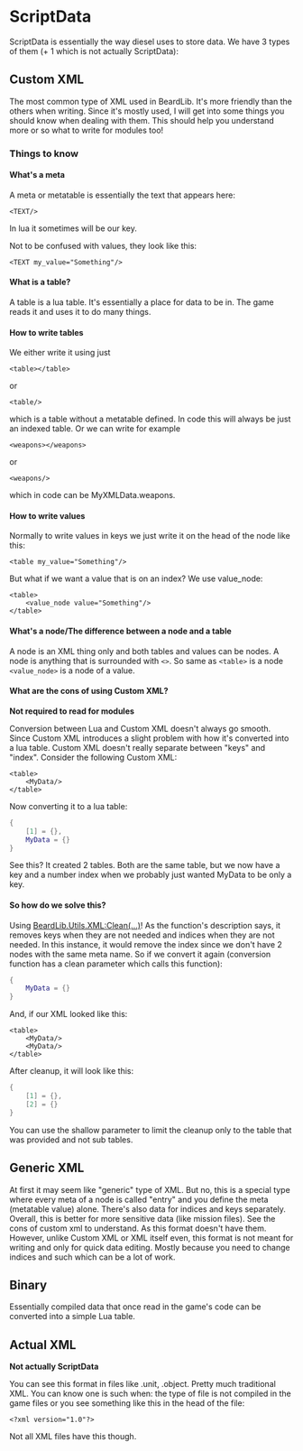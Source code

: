# ScriptData

ScriptData is essentially the way diesel uses to store data. We have 3 types of them \(+ 1 which is not actually ScriptData\):

## Custom XML

The most common type of XML used in BeardLib. It's more friendly than the others when writing. Since it's mostly used, I will get into some things you should know when dealing with them. This should help you understand more or so what to write for modules too!

### Things to know

#### What's a meta

A meta or metatable is essentially the text that appears here:

```markup
<TEXT/>
```

In lua it sometimes will be our key.

Not to be confused with values, they look like this:

```markup
<TEXT my_value="Something"/>
```

#### What is a table?

A table is a lua table. It's essentially a place for data to be in. The game reads it and uses it to do many things.

#### How to write tables

We either write it using just

```markup
<table></table>
```

or

```markup
<table/>
```

which is a table without a metatable defined. In code this will always be just an indexed table. Or we can write for example

```markup
<weapons></weapons>
```

or

```markup
<weapons/>
```

which in code can be MyXMLData.weapons.

#### How to write values

Normally to write values in keys we just write it on the head of the node like this:

```markup
<table my_value="Something"/>
```

But what if we want a value that is on an index? We use value\_node:

```markup
<table>
    <value_node value="Something"/>
</table>
```

#### What's a node/The difference between a node and a table

A node is an XML thing only and both tables and values can be nodes. A node is anything that is surrounded with `<>`. So same as `<table>` is a node `<value_node>` is a node of a value.

#### What are the cons of using Custom XML?

**Not required to read for modules**

Conversion between Lua and Custom XML doesn't always go smooth. Since Custom XML introduces a slight problem with how it's converted into a lua table. Custom XML doesn't really separate between "keys" and "index". Consider the following Custom XML:

```markup
<table>
    <MyData/>
</table>
```

Now converting it to a lua table:

```lua
{
    [1] = {},
    MyData = {}
}
```

See this? It created 2 tables. Both are the same table, but we now have a key and a number index when we probably just wanted MyData to be only a key.

#### So how do we solve this?

Using [BeardLib.Utils.XML:Clean\(...\)](https://github.com/simon-wh/PAYDAY-2-BeardLib/wiki/BeardLib.Utils.XML#other)! As the function's description says, it removes keys when they are not needed and indices when they are not needed. In this instance, it would remove the index since we don't have 2 nodes with the same meta name. So if we convert it again \(conversion function has a clean parameter which calls this function\):

```lua
{
    MyData = {}
}
```

And, if our XML looked like this:

```markup
<table>
    <MyData/>
    <MyData/>
</table>
```

After cleanup, it will look like this:

```lua
{
    [1] = {},
    [2] = {}
}
```

You can use the shallow parameter to limit the cleanup only to the table that was provided and not sub tables.

## Generic XML

At first it may seem like "generic" type of XML. But no, this is a special type where every meta of a node is called "entry" and you define the meta \(metatable value\) alone. There's also data for indices and keys separately. Overall, this is better for more sensitive data \(like mission files\). See the cons of custom xml to understand. As this format doesn't have them. However, unlike Custom XML or XML itself even, this format is not meant for writing and only for quick data editing. Mostly because you need to change indices and such which can be a lot of work.

## Binary

Essentially compiled data that once read in the game's code can be converted into a simple Lua table.

## Actual XML

**Not actually ScriptData**

You can see this format in files like .unit, .object. Pretty much traditional XML. You can know one is such when: the type of file is not compiled in the game files or you see something like this in the head of the file:

```markup
<?xml version="1.0"?>
```

Not all XML files have this though.


